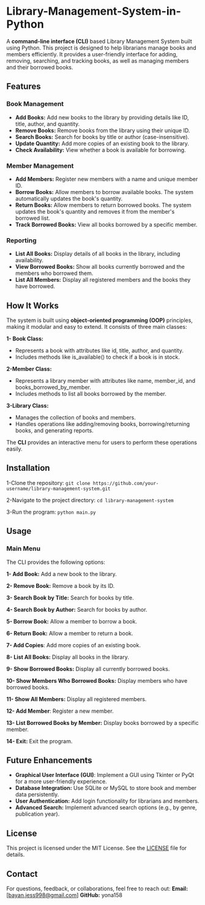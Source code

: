# Library-Management-System-in-Python
A **command-line interface (CLI)** based Library Management System built using Python. This project is designed to help librarians manage books and members efficiently. It provides a user-friendly interface for adding, removing, searching, and tracking books, as well as managing members and their borrowed books.

## Features  
### Book Management
- **Add Books:** Add new books to the library by providing details like ID, title, author, and quantity.
- **Remove Books:** Remove books from the library using their unique ID.
- **Search Books:** Search for books by title or author (case-insensitive).
- **Update Quantity:** Add more copies of an existing book to the library.
- **Check Availability:** View whether a book is available for borrowing.

### Member Management
- **Add Members:** Register new members with a name and unique member ID.
- **Borrow Books:** Allow members to borrow available books. The system automatically updates the book's quantity.
- **Return Books:** Allow members to return borrowed books. The system updates the book's quantity and removes it from the member's borrowed list.
- **Track Borrowed Books:** View all books borrowed by a specific member.

### Reporting
- **List All Books:** Display details of all books in the library, including availability.
- **View Borrowed Books:** Show all books currently borrowed and the members who borrowed them.
- **List All Members:** Display all registered members and the books they have borrowed.

## How It Works
The system is built using **object-oriented programming (OOP)** principles, making it modular and easy to extend. It consists of three main classes:

**1- Book Class:**
- Represents a book with attributes like id, title, author, and quantity.
- Includes methods like is_available() to check if a book is in stock.

**2-Member Class:**
- Represents a library member with attributes like name, member_id, and books_borrowed_by_member.
- Includes methods to list all books borrowed by the member.

**3-Library Class:**
- Manages the collection of books and members.
- Handles operations like adding/removing books, borrowing/returning books, and generating reports.

The **CLI** provides an interactive menu for users to perform these operations easily.

## Installation
1-Clone the repository:
```git clone https://github.com/your-username/library-management-system.git```

2-Navigate to the project directory:
```cd library-management-system```

3-Run the program:
```python main.py```

## Usage
### Main Menu
The CLI provides the following options:

**1- Add Book:** Add a new book to the library.

**2- Remove Book:** Remove a book by its ID.

**3- Search Book by Title:** Search for books by title.

**4- Search Book by Author:** Search for books by author.

**5- Borrow Book:** Allow a member to borrow a book.

**6- Return Book:** Allow a member to return a book.

**7- Add Copies**: Add more copies of an existing book.

**8- List All Books:** Display all books in the library.

**9- Show Borrowed Books:** Display all currently borrowed books.

**10- Show Members Who Borrowed Books:** Display members who have borrowed books.

**11- Show All Members:** Display all registered members.

**12- Add Member**: Register a new member.

**13- List Borrowed Books by Member:** Display books borrowed by a specific member.

**14- Exit:** Exit the program.

## Future Enhancements
- **Graphical User Interface (GUI)**: Implement a GUI using Tkinter or PyQt for a more user-friendly experience.
- **Database Integration:** Use SQLite or MySQL to store book and member data persistently.
- **User Authentication:** Add login functionality for librarians and members.
- **Advanced Search:** Implement advanced search options (e.g., by genre, publication year).

## License
This project is licensed under the MIT License. See the [LICENSE](LICENSE) file for details.

## Contact
For questions, feedback, or collaborations, feel free to reach out:
**Email:** [bayan.jess998@gmail.com]
**GitHub:** yona158

